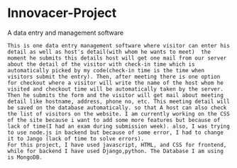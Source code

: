 # Innovacer-Project
A data entry and management software

    This is one data entry management software where visitor can enter his detail as well as host's detail(with whom he wants to meet)  the moment he submits this details host will get one mail from our server about the detail of the visitor with check-in time which is automatically picked by my code(check-in time is the time when visitors submit the entry). Then, after meeting there is one option for checkout where a visitor will write the name of the host whom he visited and checkout time will be automatically taken by the server. Then he submits the form and the visitor will get mail about meeting detail like hostname, address, phone no, etc. This meeting detail will be saved on the database automatically. so that A host can also check the list of visitors on the website. I am currently working on the CSS of the site because i want to add some more features but because of lack of time(I had an exam during submission week). also, I was trying to use node.js in backend but because of some error, I had to change it to Jango (lack of time to solve errors).
    For this project, I have used javascript, HTML, and CSS for frontend, while for backend I have used Django,python. The Database I am using is MongoDB.
   
